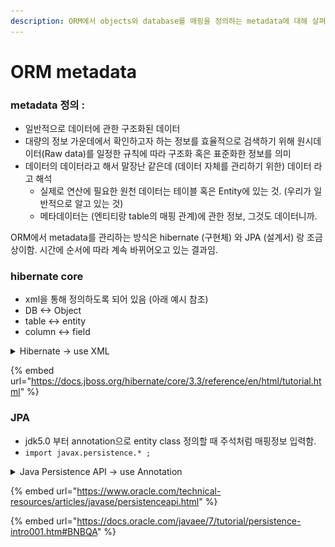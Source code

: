 ```yaml
---
description: ORM에서 objects와 database를 매핑을 정의하는 metadata에 대해 살펴봄
---
```


# ORM metadata

### metadata 정의 :&#x20;

* 일반적으로 데이터에 관한 구조화된 데이터
* 대량의 정보 가운데에서 확인하고자 하는 정보를 효율적으로 검색하기 위해 원시데이터(Raw data)를 일정한 규칙에 따라 구조화 혹은 표준화한 정보를 의미
* 데이터의 데이터라고 해서 말장난 같은데 (데이터 자체를 관리하기 위한) 데이터 라고 해석&#x20;
  * 실제로 연산에 필요한 원천 데이터는 테이블 혹은 Entity에 있는 것. (우리가 일반적으로 알고 있는 것)&#x20;
  * 메타데이터는 (엔티티랑 table의 매핑 관계)에 관한 정보, 그것도 데이터니까.

ORM에서 metadata를 관리하는 방식은 hibernate (구현체) 와 JPA (설계서) 랑 조금 상이함. 시간에 순서에 따라 계속 바뀌어오고 있는 결과임.&#x20;

### hibernate core&#x20;

* xml을 통해 정의하도록 되어 있음 (아래 예시 참조)
* DB <-> Object
* table <-> entity
* column <-> field&#x20;

<details>

<summary>Hibernate -> use XML</summary>

* &#x20;Entity class&#x20;
*

    <figure><img src="../../.gitbook/assets/image (36).png" alt=""><figcaption></figcaption></figure>

xml : Entity class <-> table 매핑&#x20;

*

    <figure><img src="../../.gitbook/assets/image (87).png" alt="11"><figcaption></figcaption></figure>

</details>

{% embed url="https://docs.jboss.org/hibernate/core/3.3/reference/en/html/tutorial.html" %}

### JPA&#x20;

* jdk5.0 부터 annotation으로 entity class 정의할 때 주석처럼 매핑정보 입력함.&#x20;
* `import javax.persistence.* ;`

<details>

<summary>Java Persistence API -> use Annotation </summary>

* class
*

    <figure><img src="../../.gitbook/assets/image (11).png" alt=""><figcaption></figcaption></figure>

</details>

{% embed url="https://www.oracle.com/technical-resources/articles/javase/persistenceapi.html" %}

{% embed url="https://docs.oracle.com/javaee/7/tutorial/persistence-intro001.htm#BNBQA" %}
